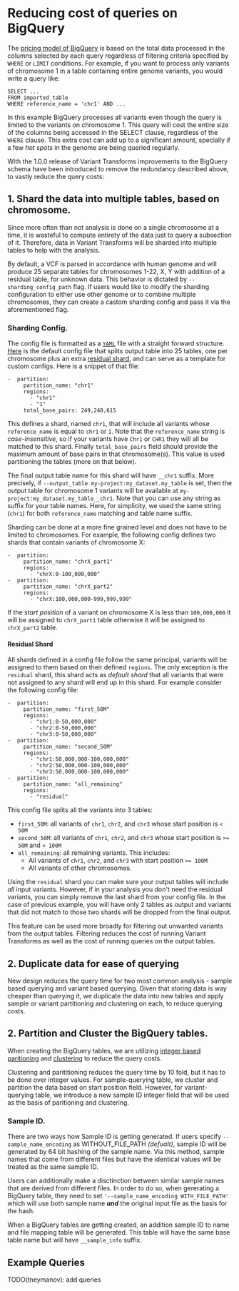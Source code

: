 # Reducing cost of queries on BigQuery
The [pricing model of BigQuery](https://cloud.google.com/bigquery/pricing#queries)
is based on the total data processed in the columns selected by each query
regardless of filtering criteria specified by `WHERE` or `LIMIT` conditions.
For example, if you want to process only variants of chromosome 1 in a table
containing entire genome variants, you would write a query like:

```
SELECT ...
FROM imported_table
WHERE reference_name = 'chr1' AND ...
```

In this example BigQuery processes all variants even though the query is
limited to the variants on chromosome 1. This query will cost the entire size
of the columns being accessed in the SELECT clause, regardless of the `WHERE`
clause. This extra cost can add up to a significant amount, specially if a few
*hot spots* in the genome are being queried regularly.

With the 1.0.0 release of Variant Transforms improvements to the BigQuery schema
have been introduced to remove the redundancy described above, to vastly reduce
the query costs:

## 1. Shard the data into multiple tables, based on chromosome.

Since more often than not analysis is done on a single chromosome at a time, it
is wasteful to compute entirety of the data just to query a subsection of it.
Therefore, data in Variant Transforms will be sharded into multiple tables to
help with the analysis.

By default, a VCF is parsed in accordance with human genome and will produce 25
separate tables for chromosomes 1-22, X, Y with addition of a residual table,
for unknown data. This behavior is dictated by `--sharding_config_path` flag.
If users would like to modify the sharding configuration to either use other
genome or to combine multiple chromosomes, they can create a castom sharding
config and pass it via the aforementioned flag.

### Sharding Config.

The config file is formatted as a [`YAML`](https://en.wikipedia.org/wiki/YAML)
file with a straight forward structure. [Here](https://github.com/googlegenomics/gcp-variant-transforms/blob/master/gcp_variant_transforms/data/sharding_configs/homo_sapiens_default.yaml) is the default config file that splits output table
into 25 tables, one per chromosome plus an extra [residual shard](#residual-shard),
and can serve as a template for custom configs. Here is a snippet of that file:

```
-  partition:
     partition_name: "chr1"
     regions:
       - "chr1"
       - "1"
     total_base_pairs: 249,240,615
```

This defines a shard, named `chr1`, that will include all variants whose
`reference_name` is equal to `chr1` or `1`. Note that the `reference_name`
string is *case-insensitive*, so if your variants have `Chr1` or `CHR1` they
will all be matched to this shard. Finally `total_base_pairs` field should
provide the maximum amount of base pairs in that chromosome(s). This value is
used partitioning the tables (more on that below).

The final output table name for this shard will have `__chr1`
suffix. More precisely, if
`--output_table my-project:my_dataset.my_table`
is set, then the output table for chromosome 1
variants will be available at
`my-project:my_dataset.my_table__chr1`. Note that you can use any string as
suffix for your table names. Here, for simplicity, we used the same string
(`chr1`) for both `reference_name` matching and table name suffix.

Sharding can be done at a more fine grained level and does not have to be
limited to chromosomes. For example, the following config defines two shards
that contain variants of chromosome X:
```
-  partition:
     partition_name: "chrX_part1"
     regions:
       - "chrX:0-100,000,000"
-  partition:
     partition_name: "chrX_part2"
     regions:
       - "chrX:100,000,000-999,999,999"
```
If the *start position* of a variant on chromosome X is less than `100,000,000`
it will be assigned to `chrX_part1` table otherwise it will be assigned to
`chrX_part2` table.

#### Residual Shard
All shards defined in a config file follow the same principal, variants will
be assigned to them based on their defined `regions`. The only exception is the
`residual` shard, this shard acts as *default shard* that
all variants that were not assigned to any shard will end up in this
shard. For example consider the following config file:
```
-  partition:
     partition_name: "first_50M"
     regions:
       - "chr1:0-50,000,000"
       - "chr2:0-50,000,000"
       - "chr3:0-50,000,000"
-  partition:
     partition_name: "second_50M"
     regions:
       - "chr1:50,000,000-100,000,000"
       - "chr2:50,000,000-100,000,000"
       - "chr3:50,000,000-100,000,000"
-  partition:
     partition_name: "all_remaining"
     regions:
       - "residual"
```

This config file splits all the variants into 3 tables:
 * `first_50M`: all variants of `chr1`, `chr2`, and `chr3` whose start position
 is `< 50M`
 * `second_50M`: all variants of `chr1`, `chr2`, and `chr3` whose start position
 is `>= 50M` and `< 100M`
 * `all_remaining`: all remaining variants. This includes:
   * All variants of `chr1`, `chr2`, and `chr3` with start position `>= 100M`
   * All variants of other chromosomes.

Using the `residual` shard you can make sure your output tables will include
*all* input variants. However, if in your analysis you don't need the residual
variants, you can simply remove the last shard from your config file. In
the case of previous example, you will have only 2 tables as output and variants
that did not match to those two shards will be dropped from the final output.

This feature can be used more broadly for filtering out unwanted variants from
the output tables. Filtering reduces the cost of running Variant Transforms
as well as the cost of running queries on the output tables.

## 2. Duplicate data for ease of querying
New design reduces the query time for two most common analysis - sample based
querying and variant based querying. Given that storing data is way cheaper than
querying it, we duplicate the data into new tables and apply sample or variant
partitioning and clustering on each, to reduce querying costs.

## 2. Partition and Cluster the BigQuery tables.

When creating the BigQuery tables, we are utilizing [integer based paritioning](https://docs.google.com/document/d/1pRazq2e5ZT-FO4wNMp4meb7ACqDbokJnOJb-Mm7rnEg/edit#heading=h.o9yofthklgid) and [clustering](https://cloud.google.com/blog/products/data-analytics/skip-the-maintenance-speed-up-queries-with-bigquerys-clustering)
to reduce the query costs.

Clustering and parititioning reduces the query time by 10 fold, but it has to be
done over integer values. For sample-querying table, we cluster and partition
the data based on start position field. However, for variant-querying table, we
introduce a new sample ID integer field that will be used as the basis of
paritioning and clustering.

### Sample ID.

There are two ways how Sample ID is getting generated. If users specify
`--sample_name_encoding` as WITHOUT_FILE_PATH *(defualt)*, sample ID will be
generated by 64 bit hashing of the sample name. Via this method, sample names
that come from different files but have the identical values will be treated as
the same sample ID.

Users can additionally make a disctinction between similar sample names that
are derived from different files. In order to do so, when gererating a BigQuery
table, they need to set `'--sample_name_encoding WITH_FILE_PATH'` which will use
both sample name ***and*** the original input file as the basis for the hash.

When a BigQuery tables are getting created, an addition sample ID to name and
file mapping table will be generated. This table will have the same base table
name but will have `__sample_info` suffix.

## Example Queries

TODO(tneymanov): add queries